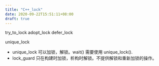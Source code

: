 ```yaml
---
title: "C++_lock"
date: 2020-09-22T15:51:11+08:00
draft: true
---
```


try_to_lock
adopt_lock
defer_lock

unique_lock


- unique_lock 可以加锁，解锁。wait() 需要使用 unique_lock().
- lock_guard 只在构建时加锁，析构时解锁。不提供解锁和重新加锁的操作。
